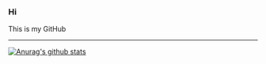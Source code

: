 ### Hi

This is my GitHub

----

[![Anurag's github stats](https://github-readme-stats.vercel.app/api?username=SanJJ1)](https://github.com/anuraghazra/github-readme-stats)


<!--
**SanJJ1/SanJJ1** is a ✨ _special_ ✨ repository because its `README.md` (this file) appears on your GitHub profile.

Here are some ideas to get you started:

- 🔭 I’m currently working on ...
- 🌱 I’m currently learning ...
- 👯 I’m looking to collaborate on ...
- 🤔 I’m looking for help with ...
- 💬 Ask me about ...
- 📫 How to reach me: ...
- 😄 Pronouns: ...
- ⚡ Fun fact: ...
-->
